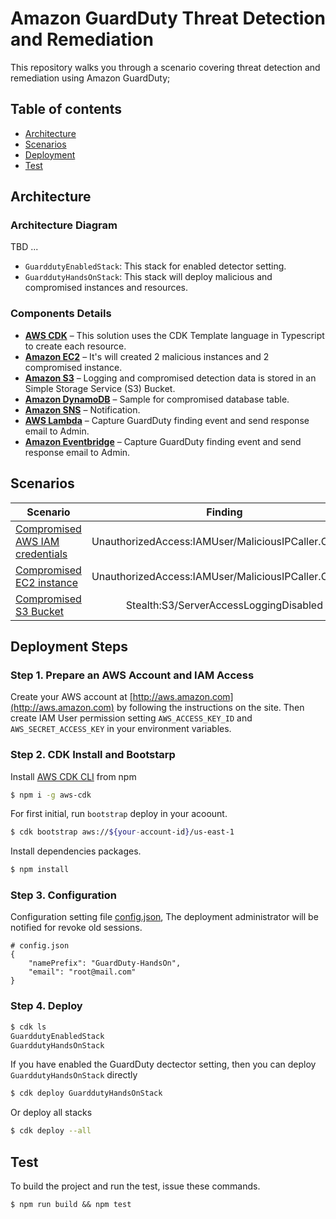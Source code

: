 # Amazon GuardDuty Threat Detection and Remediation

This repository walks you through a scenario covering threat detection and remediation using Amazon GuardDuty;

## Table of contents

- [Architecture](#architecture)
- [Scenarios](#scenarios)
- [Deployment](#deployment-steps)
- [Test](#test)

## Architecture
###  Architecture Diagram

TBD ...

- `GuarddutyEnabledStack`: This stack for enabled detector setting.
- `GuarddutyHandsOnStack`: This stack will deploy malicious and compromised instances and resources.

###  Components Details
- [**AWS CDK**](https://aws.amazon.com/cdk/) – This solution uses the CDK Template language in Typescript to create each resource.
- [**Amazon EC2**](https://aws.amazon.com/ec2/) – It's will created 2 malicious instances and 2 compromised instance.
- [**Amazon S3**](https://aws.amazon.com/s3/) – Logging and compromised detection data is stored in an Simple Storage Service (S3) Bucket.
- [**Amazon DynamoDB**](https://aws.amazon.com/dynamodb/) – Sample for compromised database table.
- [**Amazon SNS**](https://aws.amazon.com/sns/) – Notification.
- [**AWS Lambda**](https://aws.amazon.com/sns/) – Capture GuardDuty finding event and send response email to Admin.
- [**Amazon Eventbridge**](https://aws.amazon.com/sns/) – Capture GuardDuty finding event and send response email to Admin.

## Scenarios

| Scenario | Finding |
|-----------|:-------------:|
| [Compromised AWS IAM credentials](https://catalog.workshops.aws/guardduty/en-US/module7) | UnauthorizedAccess:IAMUser/MaliciousIPCaller.Custom |
| [Compromised EC2 instance](https://catalog.workshops.aws/guardduty/en-US/module8) | UnauthorizedAccess:IAMUser/MaliciousIPCaller.Custom |
| [Compromised S3 Bucket](https://catalog.workshops.aws/guardduty/en-US/module9) | Stealth:S3/ServerAccessLoggingDisabled |

## Deployment Steps
###  Step 1. Prepare an AWS Account and IAM Access
Create your AWS account at [http://aws.amazon.com](http://aws.amazon.com) by following the instructions on the site. Then create IAM User permission setting `AWS_ACCESS_KEY_ID` and `AWS_SECRET_ACCESS_KEY` in your environment variables.

###  Step 2. CDK Install and Bootstarp

Install [AWS CDK CLI](https://docs.aws.amazon.com/cdk/latest/guide/tools.html) from npm

```bash
$ npm i -g aws-cdk
```

For first initial, run `bootstrap` deploy in your acoount.

```bash
$ cdk bootstrap aws://${your-account-id}/us-east-1
```

Install dependencies packages.

```bash
$ npm install
```

### Step 3. Configuration 

Configuration setting file [config.json](./cdk.context.json), The deployment administrator will be notified for revoke old sessions.

```
# config.json
{
    "namePrefix": "GuardDuty-HandsOn",
    "email": "root@mail.com"
}
```

###  Step 4. Deploy

```bash
$ cdk ls
GuarddutyEnabledStack
GuarddutyHandsOnStack
```

If you have enabled the GuardDuty dectector setting, then you can deploy `GuarddutyHandsOnStack` directly
```bash
$ cdk deploy GuarddutyHandsOnStack
```

Or deploy all stacks

```bash
$ cdk deploy --all
```

## Test

To build the project and run the test, issue these commands.

```
$ npm run build && npm test
```